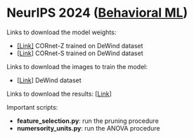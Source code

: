 # NeurIPS 2024 ([Behavioral ML](https://sites.google.com/view/behavioralml/))

Links to download the model weights:
- [[Link]](https://osf.io/download/qdres/) CORnet-Z trained on DeWind dataset
- [[Link](https://osf.io/download/5jq4n/)] CORnet-S trained on DeWind dataset

Links to download the images to train the model:
- [[Link](https://files.osf.io/v1/resources/6gdfu/providers/osfstorage/66e16af872b893a38e459e9e/?zip=)] DeWind dataset

Links to download the results: [[Link](https://drive.google.com/drive/folders/1b-FMJaQf4SXDmhEttIi4_YIcDq4eP8B8?usp=sharing)]

Important scripts:
- **feature_selection.py**: run the pruning procedure
- **numersority_units.py**: run the ANOVA procedure
